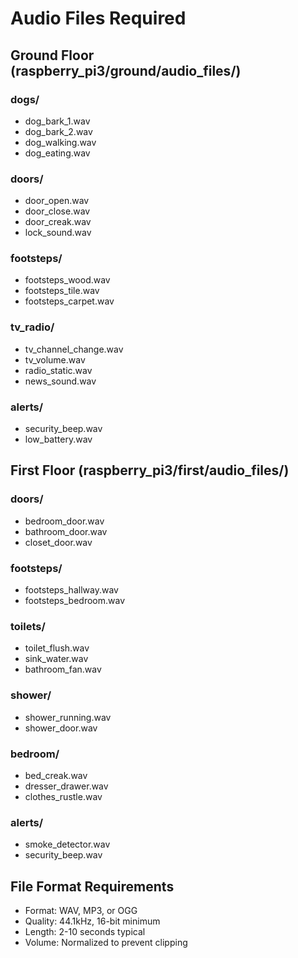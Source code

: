# Audio Files Required

## Ground Floor (raspberry_pi3/ground/audio_files/)

### dogs/
- dog_bark_1.wav
- dog_bark_2.wav
- dog_walking.wav
- dog_eating.wav

### doors/
- door_open.wav
- door_close.wav
- door_creak.wav
- lock_sound.wav

### footsteps/
- footsteps_wood.wav
- footsteps_tile.wav
- footsteps_carpet.wav

### tv_radio/
- tv_channel_change.wav
- tv_volume.wav
- radio_static.wav
- news_sound.wav

### alerts/
- security_beep.wav
- low_battery.wav

## First Floor (raspberry_pi3/first/audio_files/)

### doors/
- bedroom_door.wav
- bathroom_door.wav
- closet_door.wav

### footsteps/
- footsteps_hallway.wav
- footsteps_bedroom.wav

### toilets/
- toilet_flush.wav
- sink_water.wav
- bathroom_fan.wav

### shower/
- shower_running.wav
- shower_door.wav

### bedroom/
- bed_creak.wav
- dresser_drawer.wav
- clothes_rustle.wav

### alerts/
- smoke_detector.wav
- security_beep.wav

## File Format Requirements
- Format: WAV, MP3, or OGG
- Quality: 44.1kHz, 16-bit minimum
- Length: 2-10 seconds typical
- Volume: Normalized to prevent clipping
